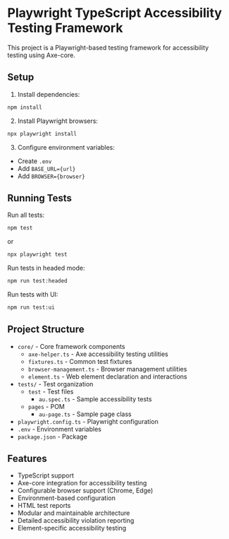 # Playwright TypeScript Accessibility Testing Framework

This project is a Playwright-based testing framework for accessibility testing using Axe-core.

## Setup

1. Install dependencies:
```bash
npm install
```

2. Install Playwright browsers:
```bash
npx playwright install
```

3. Configure environment variables:
- Create `.env`
- Add `BASE_URL={url}`
- Add `BROWSER={browser}`

## Running Tests

Run all tests:
```bash
npm test
```
or

```bash
npx playwright test
```
Run tests in headed mode:
```bash
npm run test:headed
```

Run tests with UI:
```bash
npm run test:ui
```

## Project Structure

- `core/` - Core framework components
  - `axe-helper.ts` - Axe accessibility testing utilities
  - `fixtures.ts` - Common test fixtures
  - `browser-management.ts` - Browser management utilities
  - `element.ts` - Web element declaration and interactions
- `tests/` - Test organization
  - `test` - Test files
    - `au.spec.ts` - Sample accessibility tests
  - `pages` - POM
    - `au-page.ts` - Sample page class
- `playwright.config.ts` - Playwright configuration
- `.env` - Environment variables
- `package.json` - Package

## Features

- TypeScript support
- Axe-core integration for accessibility testing
- Configurable browser support (Chrome, Edge)
- Environment-based configuration
- HTML test reports
- Modular and maintainable architecture
- Detailed accessibility violation reporting
- Element-specific accessibility testing